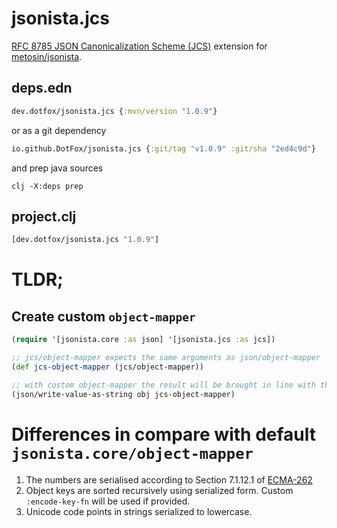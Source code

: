 # jsonista.jcs

[RFC 8785 JSON Canonicalization Scheme (JCS)](https://www.rfc-editor.org/rfc/rfc8785) extension for [metosin/jsonista](https://github.com/metosin/jsonista).

## deps.edn

```clojure
dev.dotfox/jsonista.jcs {:mvn/version "1.0.9"}
```

or as a git dependency

```clojure
io.github.DotFox/jsonista.jcs {:git/tag "v1.0.9" :git/sha "2ed4c9d"}
```

and prep java sources

```shell
clj -X:deps prep
```

## project.clj

```clojure
[dev.dotfox/jsonista.jcs "1.0.9"]
```

# TLDR;

## Create custom `object-mapper`

```clojure
(require '[jsonista.core :as json] '[jsonista.jcs :as jcs])

;; jcs/object-mapper expects the same arguments as json/object-mapper
(def jcs-object-mapper (jcs/object-mapper))

;; with custom object-mapper the result will be brought in line with the RFC 8785
(json/write-value-as-string obj jcs-object-mapper)
```

# Differences in compare with default `jsonista.core/object-mapper`

1. The numbers are serialised according to Section 7.1.12.1 of [ECMA-262](https://www.rfc-editor.org/rfc/rfc8785#ECMA-262)
2. Object keys are sorted recursively using serialized form. Custom `:encode-key-fn` will be used if provided.
3. Unicode code points in strings serialized to lowercase.

